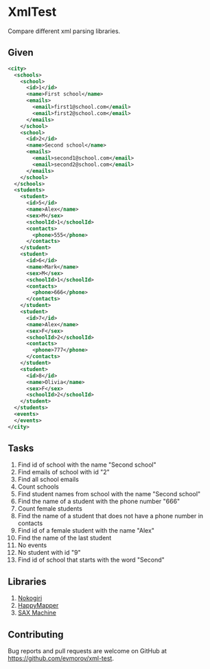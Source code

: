 # XmlTest

Compare different xml parsing libraries.

## Given

```xml
<city>
  <schools>
    <school>
      <id>1</id>
      <name>First school</name>
      <emails>
        <email>first1@school.com</email>
        <email>first2@school.com</email>
      </emails>
    </school>
    <school>
      <id>2</id>
      <name>Second school</name>
      <emails>
        <email>second1@school.com</email>
        <email>second2@school.com</email>
      </emails>
    </school>
  </schools>
  <students>
    <student>
      <id>5</id>
      <name>Alex</name>
      <sex>M</sex>
      <schoolId>1</schoolId>
      <contacts>
        <phone>555</phone>
      </contacts>
    </student>
    <student>
      <id>6</id>
      <name>Mark</name>
      <sex>M</sex>
      <schoolId>1</schoolId>
      <contacts>
        <phone>666</phone>
      </contacts>
    </student>
    <student>
      <id>7</id>
      <name>Alex</name>
      <sex>F</sex>
      <schoolId>2</schoolId>
      <contacts>
        <phone>777</phone>
      </contacts>
    </student>
    <student>
      <id>8</id>
      <name>Olivia</name>
      <sex>F</sex>
      <schoolId>2</schoolId>
    </student>
  </students>
  <events>
  </events>
</city>
```

## Tasks

1. Find id of school with the name "Second school"
2. Find emails of school with id "2"
3. Find all school emails
4. Count schools
5. Find student names from school with the name "Second school"
6. Find the name of a student with the phone number "666"
7. Count female students
8. Find the name of a student that does not have a phone number in contacts
9. Find id of a female student with the name "Alex"
10. Find the name of the last student
11. No events
12. No student with id "9"
13. Find id of school that starts with the word "Second"

## Libraries

1. [Nokogiri](https://github.com/sparklemotion/nokogiri)
2. [HappyMapper](https://github.com/dam5s/happymapper)
3. [SAX Machine](https://github.com/pauldix/sax-machine)

## Contributing

Bug reports and pull requests are welcome on GitHub at <https://github.com/evmorov/xml-test>.
